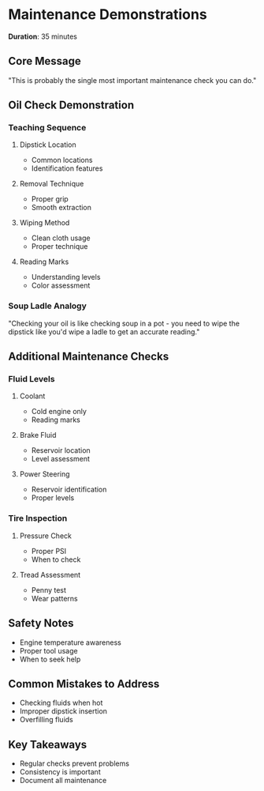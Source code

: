 # Maintenance Demonstrations

**Duration**: 35 minutes

## Core Message
"This is probably the single most important maintenance check you can do."

## Oil Check Demonstration
### Teaching Sequence
1. Dipstick Location
   - Common locations
   - Identification features

2. Removal Technique
   - Proper grip
   - Smooth extraction

3. Wiping Method
   - Clean cloth usage
   - Proper technique

4. Reading Marks
   - Understanding levels
   - Color assessment

### Soup Ladle Analogy
"Checking your oil is like checking soup in a pot - you need to wipe the dipstick like you'd wipe a ladle to get an accurate reading."

## Additional Maintenance Checks
### Fluid Levels
1. Coolant
   - Cold engine only
   - Reading marks

2. Brake Fluid
   - Reservoir location
   - Level assessment

3. Power Steering
   - Reservoir identification
   - Proper levels

### Tire Inspection
1. Pressure Check
   - Proper PSI
   - When to check

2. Tread Assessment
   - Penny test
   - Wear patterns

## Safety Notes
- Engine temperature awareness
- Proper tool usage
- When to seek help

## Common Mistakes to Address
- Checking fluids when hot
- Improper dipstick insertion
- Overfilling fluids

## Key Takeaways
- Regular checks prevent problems
- Consistency is important
- Document all maintenance
